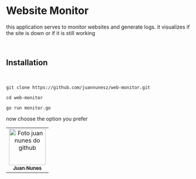 # Website Monitor

this application serves to monitor websites and generate logs. it visualizes if the site is down or if it is still working

<br>

## Installation
<br>

```
git clone https://github.com/juannunesz/web-monitor.git
```

```
cd web-monitor
```

```
go run monitor.go
```

now choose the option you prefer


<table>
  <tr>
    <td align="center">
      <a href="https://github.com/juannunesz">
        <img src="https://avatars1.githubusercontent.com/u/52586245?s=400&u=0c950afd49031d138b9d131c3760b9676f991c54&v=4" width="100px;" alt="Foto juan nunes do github"/><br>
        <sub>
          <b>Juan Nunes</b>
        </sub>
      </a>
    </td>
  </tr>
</table>

